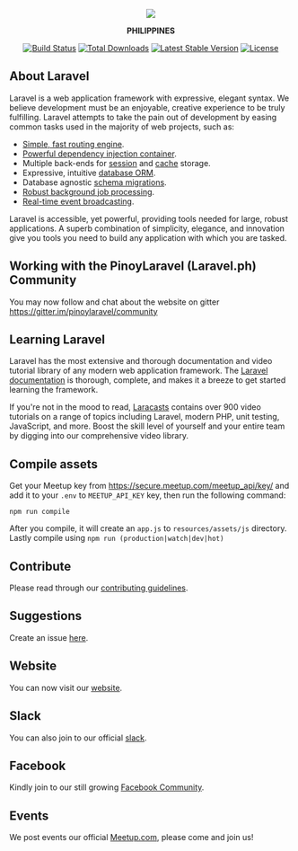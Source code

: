 [github]: https://github.com/Laravel-Philippines/laravel.ph
[website]: http://laravel.ph
[slack]: http://laravel.ph/slack
[Facebook Community]: https://www.facebook.com/groups/laravelph/
[Meetup.com]: https://www.meetup.com/Laravel-Philippines
[Laracasts]: https://laracasts.com

<p align="center"><img src="https://laravel.com/assets/img/components/logo-laravel.svg"></p>
<p align="center"><strong>PHILIPPINES</strong></p>

<p align="center">
<a href="https://travis-ci.org/laravel/framework"><img src="https://travis-ci.org/laravel/framework.svg" alt="Build Status"></a>
<a href="https://packagist.org/packages/laravel/framework"><img src="https://poser.pugx.org/laravel/framework/d/total.svg" alt="Total Downloads"></a>
<a href="https://packagist.org/packages/laravel/framework"><img src="https://poser.pugx.org/laravel/framework/v/stable.svg" alt="Latest Stable Version"></a>
<a href="https://packagist.org/packages/laravel/framework"><img src="https://poser.pugx.org/laravel/framework/license.svg" alt="License"></a>
</p>

## About Laravel

Laravel is a web application framework with expressive, elegant syntax. We believe development must be an enjoyable, creative experience to be truly fulfilling. Laravel attempts to take the pain out of development by easing common tasks used in the majority of web projects, such as:

- [Simple, fast routing engine](https://laravel.com/docs/routing).
- [Powerful dependency injection container](https://laravel.com/docs/container).
- Multiple back-ends for [session](https://laravel.com/docs/session) and [cache](https://laravel.com/docs/cache) storage.
- Expressive, intuitive [database ORM](https://laravel.com/docs/eloquent).
- Database agnostic [schema migrations](https://laravel.com/docs/migrations).
- [Robust background job processing](https://laravel.com/docs/queues).
- [Real-time event broadcasting](https://laravel.com/docs/broadcasting).

Laravel is accessible, yet powerful, providing tools needed for large, robust applications. A superb combination of simplicity, elegance, and innovation give you tools you need to build any application with which you are tasked.

## Working with the PinoyLaravel (Laravel.ph) Community

You may now follow  and chat about the website on gitter https://gitter.im/pinoylaravel/community


## Learning Laravel

Laravel has the most extensive and thorough documentation and video tutorial library of any modern web application framework. The [Laravel documentation](https://laravel.com/docs) is thorough, complete, and makes it a breeze to get started learning the framework.

If you're not in the mood to read, [Laracasts] contains over 900 video tutorials on a range of topics including Laravel, modern PHP, unit testing, JavaScript, and more. Boost the skill level of yourself and your entire team by digging into our comprehensive video library.

## Compile assets
Get your Meetup key from https://secure.meetup.com/meetup_api/key/ and add it to your `.env` to `MEETUP_API_KEY` key, then run the following command:

```
npm run compile
```

After you compile, it will create an `app.js` to `resources/assets/js` directory.
Lastly compile using `npm run (production|watch|dev|hot)`

## Contribute
Please read through our [contributing guidelines](contributing.md).

## Suggestions
Create an issue [here](https://github.com/Laravel-Philippines/laravel.ph/issues).

## Website
You can now visit our [website].

## Slack
You can also join to our official [slack].

## Facebook
Kindly join to our still growing [Facebook Community].

## Events
We post events our official [Meetup.com], please come and join us!
